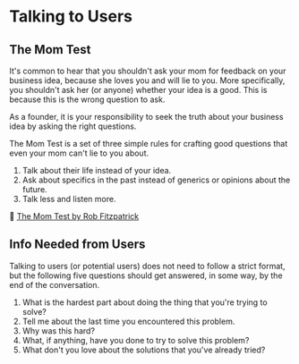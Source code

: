 # Talking to Users

## The Mom Test

It's common to hear that you shouldn't ask your mom for feedback on your business idea, because she loves you and will lie to you. More specifically, you shouldn't ask her (or anyone) whether your idea is a good. This is because this is the wrong question to ask.

As a founder, it is your responsibility to seek the truth about your business idea by asking the right questions.

The Mom Test is a set of three simple rules for crafting good questions that even your mom can't lie to you about.

1. Talk about their life instead of your idea.
2. Ask about specifics in the past instead of generics or opinions about the future.
3. Talk less and listen more.

📖 [The Mom Test by Rob Fitzpatrick](https://www.amazon.com/Mom-Test-customers-business-everyone/dp/1492180742/ref=tmm\_pap\_swatch\_0?\_encoding=UTF8\&qid=1661921988\&sr=8-1)

## Info Needed from Users

Talking to users (or potential users) does not need to follow a strict format, but the following five questions should get answered, in some way, by the end of the conversation.

1. What is the hardest part about doing the thing that you're trying to solve?
2. Tell me about the last time you encountered this problem.
3. Why was this hard?
4. What, if anything, have you done to try to solve this problem?
5. What don't you love about the solutions that you've already tried?
